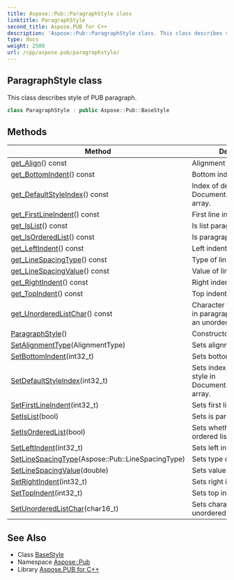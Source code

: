 ```yaml
---
title: Aspose::Pub::ParagraphStyle class
linktitle: ParagraphStyle
second_title: Aspose.PUB for C++
description: 'Aspose::Pub::ParagraphStyle class. This class describes style of PUB paragraph in C++.'
type: docs
weight: 2500
url: /cpp/aspose.pub/paragraphstyle/
---
```

## ParagraphStyle class


This class describes style of PUB paragraph.

```cpp
class ParagraphStyle : public Aspose::Pub::BaseStyle
```

## Methods

| Method | Description |
| --- | --- |
| [get_Align](./get_align/)() const | Alignment type. |
| [get_BottomIndent](./get_bottomindent/)() const | Bottom indent. |
| [get_DefaultStyleIndex](./get_defaultstyleindex/)() const | Index of default text style in Document.DefaultTextStyles array. |
| [get_FirstLineIndent](./get_firstlineindent/)() const | First line indent. |
| [get_IsList](./get_islist/)() const | Is list paragraph. |
| [get_IsOrderedList](./get_isorderedlist/)() const | Is paragraph ordered list. |
| [get_LeftIndent](./get_leftindent/)() const | Left indent. |
| [get_LineSpacingType](./get_linespacingtype/)() const | Type of line spacing. |
| [get_LineSpacingValue](./get_linespacingvalue/)() const | Value of line spacing. |
| [get_RightIndent](./get_rightindent/)() const | Right indent. |
| [get_TopIndent](./get_topindent/)() const | Top indent value. |
| [get_UnorderedListChar](./get_unorderedlistchar/)() const | Character for unordered list in paragraph, if paragraph is an unordered list. |
| [ParagraphStyle](./paragraphstyle/)() | Constructor. |
| [SetAlignmentType](./setalignmenttype/)(AlignmentType) | Sets alignment type. |
| [SetBottomIndent](./setbottomindent/)(int32_t) | Sets bottom indent. |
| [SetDefaultStyleIndex](./setdefaultstyleindex/)(int32_t) | Sets index for default text style in Document.DefaultTextStyles array. |
| [SetFirstLineIndent](./setfirstlineindent/)(int32_t) | Sets first line indent. |
| [SetIsList](./setislist/)(bool) | Sets is paragraph list. |
| [SetIsOrderedList](./setisorderedlist/)(bool) | Sets whether paragraph is ordered list. |
| [SetLeftIndent](./setleftindent/)(int32_t) | Sets left indent. |
| [SetLineSpacingType](./setlinespacingtype/)(Aspose::Pub::LineSpacingType) | Sets type of line spacing. |
| [SetLineSpacingValue](./setlinespacingvalue/)(double) | Sets value of line spacing. |
| [SetRightIndent](./setrightindent/)(int32_t) | Sets right indent. |
| [SetTopIndent](./settopindent/)(int32_t) | Sets top indent. |
| [SetUnorderedListChar](./setunorderedlistchar/)(char16_t) | Sets character for unordered list in paragraph. |
## See Also

* Class [BaseStyle](../basestyle/)
* Namespace [Aspose::Pub](../)
* Library [Aspose.PUB for C++](../../)
